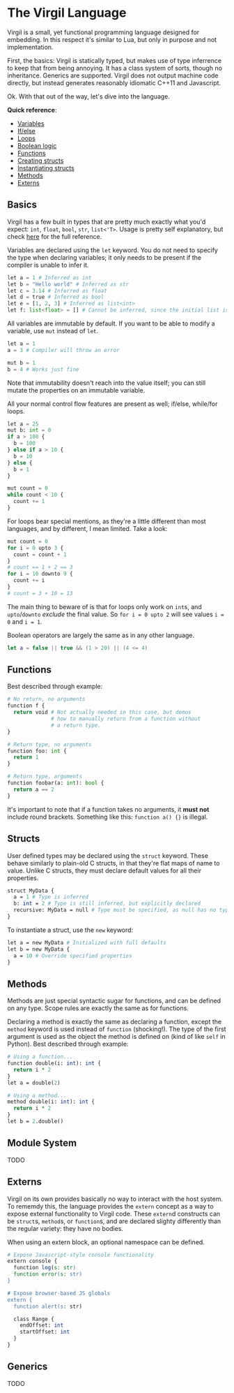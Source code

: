 # The Virgil Language

Virgil is a small, yet functional programming language designed for
embedding.  In this respect it's similar to Lua, but only in purpose
and not implementation.

First, the basics: Virgil is statically typed, but makes use of type
inferrence to keep that from being annoying.  It has a class system
of sorts, though no inheritance.  Generics are supported.  Virgil does
not output machine code directly, but instead generates reasonably
idiomatic C++11 and Javascript.

Ok.  With that out of the way, let's dive into the language.

**Quick reference**:

 * [Variables](#variables)
 * [If/else](#ifelse)
 * [Loops](#loops)
 * [Boolean logic](#logic)
 * [Functions](#functions)
 * [Creating structs](#struct-def)
 * [Instantiating structs](#struct-create)
 * [Methods](#methods)
 * [Externs](#externs)

## Basics

<a name="variables"></a>
Virgil has a few built in types that are pretty much exactly what you'd
expect: `int`, `float`, `bool`, `str`, `list<'T>`.  Usage is pretty
self explanatory, but check [here](types.md) for the full reference.

Variables are declared using the `let` keyword.  You do not need to
specify the type when declaring variables; it only needs to be present
if the compiler is unable to infer it.

```python
let a = 1 # Inferred as int
let b = "Hello world" # Inferred as str
let c = 3.14 # Inferred as float
let d = true # Inferred as bool
let e = [1, 2, 3] # Inferred as list<int>
let f: list<float> = [] # Cannot be inferred, since the initial list is empty
```

All variables are immutable by default.  If you want to be able to
modify a variable, use `mut` instead of `let`.

```python
let a = 1
a = 3 # Compiler will throw an error

mut b = 1
b = 4 # Works just fine
```

Note that immutability doesn't reach into the value itself; you can
still mutate the properties on an immutable variable.

<a name="ifelse"></a>
All your normal control flow features are present as well; if/else,
while/for loops.

```python
let a = 25
mut b: int = 0
if a > 100 {
  b = 100
} else if a > 10 {
  b = 10
} else {
  b = 1
}

mut count = 0
while count < 10 {
  count += 1
}
```

<a name="loops"></a>
For loops bear special mentions, as they're a little different than
most languages, and by different, I mean limited.  Take a look:

```python
mut count = 0
for i = 0 upto 3 {
  count = count + 1
}
# count == 1 + 2 == 3
for i = 10 downto 9 {
  count += i
}
# count = 3 + 10 = 13
```

The main thing to beware of is that for loops only work on `int`s, and
`upto`/`downto` *exclude* the final value.  So `for i = 0 upto 2` will
see values `i = 0` and `i = 1`.

<a name="logic"></a>
Boolean operators are largely the same as in any other language.

```swift
let a = false || true && (1 > 20) || (4 <= 4)
```

## Functions

<a name="functions"></a>
Best described through example:

```python
# No return, no arguments
function f {
  return void # Not actually needed in this case, but demos
              # how to manually return from a function without
              # a return type.
}

# Return type, no arguments
function foo: int {
  return 1
}

# Return type, arguments
function foobar(a: int): bool {
  return a == 2
}
```

It's important to note that if a function takes no arguments, it
**must not** include round brackets.  Something like this: `function a() {}`
is illegal.

## Structs

<a name="struct-def"></a>
User defined types may be declared using the `struct` keyword.  These
behave similarly to plain-old C structs, in that they're flat maps of
name to value.  Unlike C structs, they must declare default values for
all their properties.

```perl
struct MyData {
  a = 1 # Type is inferred
  b: int = 2 # Type is still inferred, but explicitly declared
  recursive: MyData = null # Type must be specified, as null has no type
}
```

<a name="struct-create"></a>
To instantiate a struct, use the `new` keyword:

```perl
let a = new MyData # Initialized with full defaults
let b = new MyData {
  a = 10 # Override specified properties
}
```

## Methods

<a name="methods"></a>
Methods are just special syntactic sugar for functions, and can be
defined on any type.  Scope rules are exactly the same as for functions.

Declaring a method is exactly the same as declaring a function, except
the `method` keyword is used instead of `function` (shocking!).  The
type of the first argument is used as the object the method
is defined on (kind of like `self` in Python).  Best described through
example:

```perl
# Using a function...
function double(i: int): int {
  return i * 2
}
let a = double(2)

# Using a method...
method double(i: int): int {
  return i * 2
}
let b = 2.double()
```

## Module System

TODO

## Externs

<a name="externs"></a>
Virgil on its own provides basically no way to interact with the host
system.  To rememdy this, the language provides the `extern` concept as
a way to expose external functionality to Virgil code.  These `extern`d
constructs can be `struct`s, `method`s, or `function`s, and are declared
slighty differently than the regular variety: they have no bodies.

When using an extern block, an optional namespace can be defined.

```perl
# Expose Javascript-style console functionality
extern console {
  function log(s: str)
  function error(s: str)
}

# Expose browser-based JS globals
extern {
  function alert(s: str)

  class Range {
    endOffset: int
    startOffset: int
  }
}
```

## Generics

TODO

